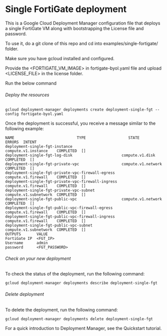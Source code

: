 # Single FortiGate deployment

This is a Google Cloud Deployment Manager configuration file that deploys a single FortiGate VM along with bootstrapping the License file and password.

To use it, do a git clone of this repo and cd into examples/single-fortigate/ folder. 

Make sure you have gcloud installed and configured.

Provide the <FORTIGATE_VM_IMAGE> in fortigate-byol.yaml file and upload <LICENSE_FILE> in the license folder.

Run the below command

###### Deploy the resources

```
gcloud deployment-manager deployments create deployment-single-fgt --config fortigate-byol.yaml

```

Once the deployment is successful, you receive a message similar to the following example:

```
NAME                            TYPE                   STATE      ERRORS  INTENT
deployment-single-fgt-instance                      compute.v1.instance    COMPLETED  []
deployment-single-fgt-log-disk                      compute.v1.disk        COMPLETED  []
deployment-single-fgt-private-vpc                   compute.v1.network     COMPLETED  []
deployment-single-fgt-private-vpc-firewall-egress   compute.v1.firewall    COMPLETED  []
deployment-single-fgt-private-vpc-firewall-ingress  compute.v1.firewall    COMPLETED  []
deployment-single-fgt-private-vpc-subnet            compute.v1.subnetwork  COMPLETED  []
deployment-single-fgt-public-vpc                    compute.v1.network     COMPLETED  []
deployment-single-fgt-public-vpc-firewall-egress    compute.v1.firewall    COMPLETED  []
deployment-single-fgt-public-vpc-firewall-ingress   compute.v1.firewall    COMPLETED  []
deployment-single-fgt-public-vpc-subnet             compute.v1.subnetwork  COMPLETED  []
OUTPUTS       VALUE
FortiGate IP  <FGT_IP>
Username      admin
password      <FGT_PASSWORD>
```

###### Check on your new deployment

To check the status of the deployment, run the following command:

```
gcloud deployment-manager deployments describe deployment-single-fgt
```

###### Delete deployment
To delete the deployment, run the following command:

```
gcloud deployment-manager deployments delete deployment-single-fgt
```

For a quick introduction to Deployment Manager, see the Quickstart tutorial.
